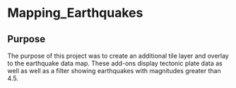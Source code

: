 # Mapping_Earthquakes

## Purpose 
The purpose of this project was to create an additional tile layer and overlay to the earthquake data map. These add-ons display tectonic plate data as well as well as a filter showing earthquakes with magnitudes greater than 4.5. 
